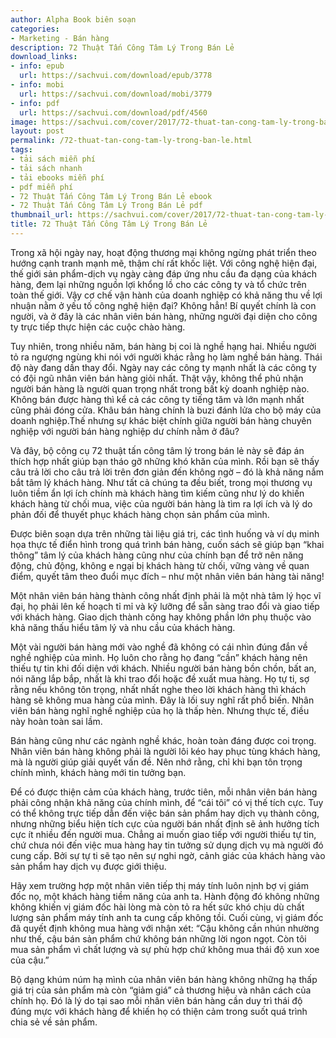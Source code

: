 ```yaml
---
author: Alpha Book biên soạn
categories:
- Marketing - Bán hàng
description: 72 Thuật Tấn Công Tâm Lý Trong Bán Lẻ
download_links:
- info: epub
  url: https://sachvui.com/download/epub/3778
- info: mobi
  url: https://sachvui.com/download/mobi/3779
- info: pdf
  url: https://sachvui.com/download/pdf/4560
image: https://sachvui.com/cover/2017/72-thuat-tan-cong-tam-ly-trong-ban-le.jpg
layout: post
permalink: /72-thuat-tan-cong-tam-ly-trong-ban-le.html
tags:
- tải sách miễn phí
- tải sách nhanh
- tải ebooks miễn phí
- pdf miễn phí
- 72 Thuật Tấn Công Tâm Lý Trong Bán Lẻ ebook
- 72 Thuật Tấn Công Tâm Lý Trong Bán Lẻ pdf
thumbnail_url: https://sachvui.com/cover/2017/72-thuat-tan-cong-tam-ly-trong-ban-le.jpg
title: 72 Thuật Tấn Công Tâm Lý Trong Bán Lẻ
---
```


 <div class="item-desc text-justify"> <p>Trong xã hội ngày nay, hoạt động thương mại không ngừng phát triển theo hướng cạnh tranh mạnh mẽ, thậm chí rất khốc liệt. Với công nghệ hiện đại, thế giới sản phẩm-dịch vụ ngày càng đáp ứng nhu cầu đa dạng của khách hàng, đem lại những nguồn lợi khổng lồ cho các công ty và tổ chức trên toàn thế giới. Vậy cơ chế vận hành của doanh nghiệp có khả năng thu về lợi nhuận nằm ở yếu tố công nghệ hiện đại? Không hẳn! Bí quyết chính là con người, và ở đây là các nhân viên bán hàng, những người đại diện cho công ty trực tiếp thực hiện các cuộc chào hàng.</p><p>Tuy nhiên, trong nhiều năm, bán hàng bị coi là nghề hạng hai. Nhiều người tỏ ra ngượng ngùng khi nói với người khác rằng họ làm nghề bán hàng. Thái độ này đang dần thay đổi. Ngày nay các công ty mạnh nhất là các công ty có đội ngũ nhân viên bán hàng giỏi nhất. Thật vậy, không thể phủ nhận người bán hàng là người quan trọng nhất trong bất kỳ doanh nghiệp nào. Không bán được hàng thì kể cả các công ty tiếng tăm và lớn mạnh nhất cũng phải đóng cửa. Khâu bán hàng chính là buzi đánh lửa cho bộ máy của doanh nghiệp.Thế nhưng sự khác biệt chính giữa người bán hàng chuyên nghiệp với người bán hàng nghiệp dư chính nằm ở đâu?</p><p>Và đây, bộ công cụ 72 thuật tấn công tâm lý trong bán lẻ này sẽ đáp án thích hợp nhất giúp bạn tháo gỡ những khó khăn của mình. Rồi bạn sẽ thấy câu trả lời cho câu trả lời trên đơn giản đến không ngờ – đó là khả năng nắm bắt tâm lý khách hàng. Như tất cả chúng ta đều biết, trong mọi thương vụ luôn tiềm ẩn lợi ích chính mà khách hàng tìm kiếm cũng như lý do khiến khách hàng từ chối mua, việc của người bán hàng là tìm ra lợi ích và lý do phản đối để thuyết phục khách hàng chọn sản phẩm của mình.</p><p>Được biên soạn dựa trên những tài liệu giá trị, các tình huống và ví dụ minh họa thực tế điển hình trong quá trình bán hàng, cuốn sách sẽ giúp bạn “khai thông” tâm lý của khách hàng cũng như của chính bạn để trở nên năng động, chủ động, không e ngại bị khách hàng từ chối, vững vàng về quan điểm, quyết tâm theo đuổi mục đích – như một nhân viên bán hàng tài năng!</p><p>Một nhân viên bán hàng thành công nhất định phải là một nhà tâm lý học vĩ đại, họ phải lên kế hoạch tỉ mỉ và kỹ lưỡng để sẵn sàng trao đổi và giao tiếp với khách hàng. Giao dịch thành công hay không phần lớn phụ thuộc vào khả năng thấu hiểu tâm lý và nhu cầu của khách hàng.</p><p>Một vài người bán hàng mới vào nghề đã không có cái nhìn đúng đắn về nghề nghiệp của mình. Họ luôn cho rằng họ đang “cần” khách hàng nên thiếu tự tin khi đối diện với khách. Nhiều người bán hàng bồn chồn, bất an, nói năng lắp bắp, nhất là khi trao đổi hoặc đề xuất mua hàng. Họ tự ti, sợ rằng nếu không tôn trọng, nhất nhất nghe theo lời khách hàng thì khách hàng sẽ không mua hàng của mình. Đây là lối suy nghĩ rất phổ biến. Nhân viên bán hàng nghĩ nghề nghiệp của họ là thấp hèn. Nhưng thực tế, điều này hoàn toàn sai lầm.</p><p>Bán hàng cũng như các ngành nghề khác, hoàn toàn đáng được coi trọng. Nhân viên bán hàng không phải là người lôi kéo hay phục tùng khách hàng, mà là người giúp giải quyết vấn đề. Nên nhớ rằng, chỉ khi bạn tôn trọng chính mình, khách hàng mới tin tưởng bạn.</p><p>Để có được thiện cảm của khách hàng, trước tiên, mỗi nhân viên bán hàng phải công nhận khả năng của chính mình, để “cái tôi” có vị thế tích cực. Tuy có thể không trực tiếp dẫn đến việc bán sản phẩm hay dịch vụ thành công, nhưng những biểu hiện tích cực của người bán nhất định sẽ ảnh hưởng tích cực ít nhiều đến người mua. Chẳng ai muốn giao tiếp với người thiếu tự tin, chứ chưa nói đến việc mua hàng hay tin tưởng sử dụng dịch vụ mà người đó cung cấp. Bởi sự tự ti sẽ tạo nên sự nghi ngờ, cảnh giác của khách hàng vào sản phẩm hay dịch vụ được giới thiệu.</p><p>Hãy xem trường hợp một nhân viên tiếp thị máy tính luôn nịnh bợ vị giám đốc nọ, một khách hàng tiềm năng của anh ta. Hành động đó không những không khiến vị giám đốc hài lòng mà còn tỏ ra hết sức khó chịu dù chất lượng sản phẩm máy tính anh ta cung cấp không tồi. Cuối cùng, vị giám đốc đã quyết định không mua hàng với nhận xét: “Cậu không cần nhún nhường như thế, cậu bán sản phẩm chứ không bán những lời ngon ngọt. Còn tôi mua sản phẩm vì chất lượng và sự phù hợp chứ không mua thái độ xun xoe của cậu.”</p><p>Bộ dạng khúm núm hạ mình của nhân viên bán hàng không những hạ thấp giá trị của sản phẩm mà còn “giảm giá” cả thương hiệu và nhân cách của chính họ. Đó là lý do tại sao mỗi nhân viên bán hàng cần duy trì thái độ đúng mực với khách hàng để khiến họ có thiện cảm trong suốt quá trình chia sẻ về sản phẩm.</p> </div>